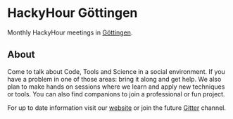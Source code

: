 # HackyHour Göttingen
Monthly HackyHour meetings in [Göttingen](http://hackyhour.github.io/Goettingen/).

## About
Come to talk about Code, Tools and Science in a social environment.
If you have a problem in one of those areas: bring it along and get help.
We also plan to make hands on sessions where we learn and apply new techniques or tools.
You can also find companions to join a professional or fun project.

For up to date information visit our [website](http://hackyhour.github.io/Goettingen/) or join the future [Gitter](https://gitter.im/) channel.
